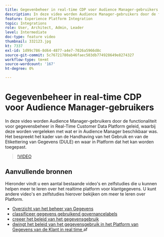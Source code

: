 ```yaml
---
title: Gegevenbeheer in real-time CDP voor Audience Manager-gebruikers
description: In deze video worden Audience Manager-gebruikers door de functionaliteit voor gegevensbeheer in Real-Time Customer Data Platform geleid, waarbij deze worden vergeleken met wat er in Audience Manager beschikbaar was. Het bespreekt het kader van de Handhaving van het Gebruik en van de Etikettering van Gegevens (DULE) en waar in Platform dat het kan worden toegepast.
feature: Experience Platform Integration
topic: Integrations
role: User, Architect, Admin, Leader
level: Intermediate
doc-type: feature video
thumbnail: 332123.jpg
kt: 7337
exl-id: 1d99c786-8d64-4877-a4e7-7026a5966d8c
source-git-commit: 5c76721780ab46faec503db774928649e8274327
workflow-type: tm+mt
source-wordcount: '167'
ht-degree: 0%

---
```


# Gegevenbeheer in real-time CDP voor Audience Manager-gebruikers

In deze video worden Audience Manager-gebruikers door de functionaliteit voor gegevensbeheer in Real-Time Customer Data Platform geleid, waarbij deze worden vergeleken met wat er in Audience Manager beschikbaar was. Het bespreekt het kader van de Handhaving van het Gebruik en van de Etikettering van Gegevens (DULE) en waar in Platform dat het kan worden toegepast.

>[!VIDEO](https://video.tv.adobe.com/v/332123/?quality=12&learn=on)

## Aanvullende bronnen

Hieronder vindt u een aantal bestaande video&#39;s en zelfstudies die u kunnen helpen meer te leren over het realtime platform voor klantgegevens. U kunt andere video&#39;s en zelfstudies hierover bekijken om meer te leren over Platform.

* [ Overzicht van het beheer van Gegevens ](https://experienceleague.adobe.com/docs/platform-learn/tutorials/data-governance/understanding-data-governance.html?lang=en#data-governance)
* [ classificeer gegevens gebruikend governancelabels ](https://experienceleague.adobe.com/docs/platform-learn/tutorials/data-governance/classify-data-using-governance-labels.html?lang=en#data-governance)
* [ creeer het beleid van het gegevensgebruik ](https://experienceleague.adobe.com/docs/platform-learn/tutorials/data-governance/create-data-usage-policies.html?lang=en#data-governance)
* [ dwingt het beleid van het gegevensgebruik in het Platform van Gegevens van de Klant in real time ](https://experienceleague.adobe.com/docs/platform-learn/tutorials/data-governance/enforce-data-usage-policies-in-real-time-cdp.html?lang=en#data-governance) af
